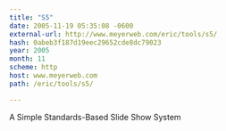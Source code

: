 ```yaml
---
title: "S5"
date: 2005-11-19 05:35:08 -0600
external-url: http://www.meyerweb.com/eric/tools/s5/
hash: 0abeb3f187d19eec29652cde8dc79023
year: 2005
month: 11
scheme: http
host: www.meyerweb.com
path: /eric/tools/s5/

---
```


A Simple Standards-Based Slide Show System
